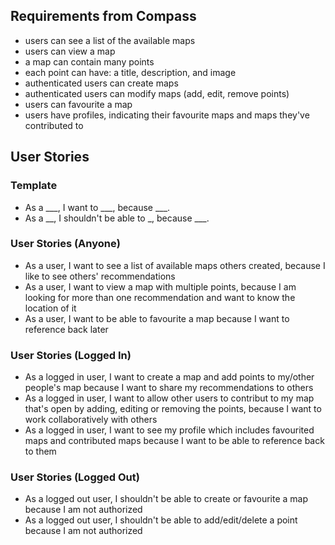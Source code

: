 ## Requirements from Compass
* users can see a list of the available maps
* users can view a map
* a map can contain many points
* each point can have: a title, description, and image
* authenticated users can create maps
* authenticated users can modify maps (add, edit, remove points)
* users can favourite a map
* users have profiles, indicating their favourite maps and maps they've contributed to

## User Stories
### Template
* As a ___, I want to ___, because ___.
* As a __, I shouldn't be able to _, because ___.

### User Stories (Anyone)
* As a user, I want to see a list of available maps others created, because I like to see others' recommendations 
* As a user, I want to view a map with multiple points, because I am looking for more than one recommendation and want to know the location of it
* As a user, I want to be able to favourite a map because I want to reference back later

### User Stories (Logged In)
* As a logged in user, I want to create a map and add points to my/other people's map because I want to share my recommendations to others
* As a logged in user, I want to allow other users to contribut to my map that's open by adding, editing or removing the points, because I want to work collaboratively with others
* As a logged in user, I want to see my profile which includes favourited maps and contributed maps because I want to be able to reference back to them

### User Stories (Logged Out)
* As a logged out user, I shouldn't be able to create or favourite a map because I am not authorized
* As a logged out user, I shouldn't be able to add/edit/delete a point because I am not authorized
